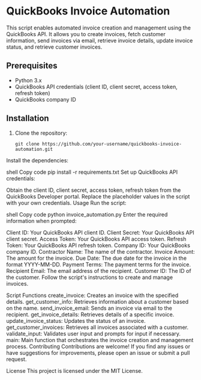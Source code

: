 # QuickBooks Invoice Automation

This script enables automated invoice creation and management using the QuickBooks API. It allows you to create invoices, fetch customer information, send invoices via email, retrieve invoice details, update invoice status, and retrieve customer invoices.

## Prerequisites

- Python 3.x
- QuickBooks API credentials (client ID, client secret, access token, refresh token)
- QuickBooks company ID

## Installation

1. Clone the repository:

   ```shell
   git clone https://github.com/your-username/quickbooks-invoice-automation.git

Install the dependencies:

shell
Copy code
pip install -r requirements.txt
Set up QuickBooks API credentials:

Obtain the client ID, client secret, access token, refresh token from the QuickBooks Developer portal.
Replace the placeholder values in the script with your own credentials.
Usage
Run the script:

shell
Copy code
python invoice_automation.py
Enter the required information when prompted:

Client ID: Your QuickBooks API client ID.
Client Secret: Your QuickBooks API client secret.
Access Token: Your QuickBooks API access token.
Refresh Token: Your QuickBooks API refresh token.
Company ID: Your QuickBooks company ID.
Contractor Name: The name of the contractor.
Invoice Amount: The amount for the invoice.
Due Date: The due date for the invoice in the format YYYY-MM-DD.
Payment Terms: The payment terms for the invoice.
Recipient Email: The email address of the recipient.
Customer ID: The ID of the customer.
Follow the script's instructions to create and manage invoices.

Script Functions
create_invoice: Creates an invoice with the specified details.
get_customer_info: Retrieves information about a customer based on the name.
send_invoice_email: Sends an invoice via email to the recipient.
get_invoice_details: Retrieves details of a specific invoice.
update_invoice_status: Updates the status of an invoice.
get_customer_invoices: Retrieves all invoices associated with a customer.
validate_input: Validates user input and prompts for input if necessary.
main: Main function that orchestrates the invoice creation and management process.
Contributing
Contributions are welcome! If you find any issues or have suggestions for improvements, please open an issue or submit a pull request.

License
This project is licensed under the MIT License.
